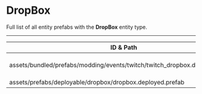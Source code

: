 # DropBox
Full list of all <Badge type="warning" text="2"/> entity prefabs with the **DropBox** entity type.

---
| ID & Path |
| --- |
| <a href="#1572428470"><Badge id="1572428470" type="tip" text="#"/></a> <Badge type="tip" text="1572428470"/> <br> assets/bundled/prefabs/modding/events/twitch/twitch_dropbox.deployed.prefab |
| <a href="#661881069"><Badge id="661881069" type="tip" text="#"/></a> <Badge type="tip" text="661881069"/> <br> assets/prefabs/deployable/dropbox/dropbox.deployed.prefab |
